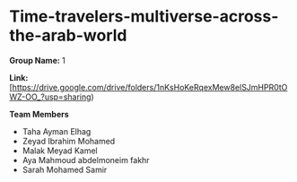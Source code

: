 # Time-travelers-multiverse-across-the-arab-world
 
**Group Name:** 1  

**Link:** [https://drive.google.com/drive/folders/1nKsHoKeRqexMew8elSJmHPR0tOWZ-OO_?usp=sharing)

**Team Members**
- Taha Ayman Elhag 
- Zeyad Ibrahim Mohamed 
- Malak Meyad Kamel
- Aya Mahmoud abdelmoneim fakhr
- Sarah Mohamed Samir
